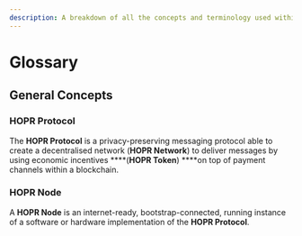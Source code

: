 ```yaml
---
description: A breakdown of all the concepts and terminology used within the HOPR ecosystem
---
```


# Glossary

## General Concepts

### HOPR Protocol

The **HOPR Protocol** is a privacy-preserving messaging protocol able to create a decentralised network \(**HOPR Network**\) to deliver messages by using economic incentives ****\(**HOPR Token**\) ****on top of payment channels within a blockchain.

### HOPR Node

A **HOPR Node** is an internet-ready, bootstrap-connected, running instance of a software or hardware implementation of the **HOPR Protocol**.

